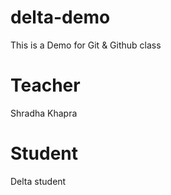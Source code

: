 # delta-demo
This is a Demo for Git &amp; Github class

# Teacher
Shradha Khapra

# Student
Delta student